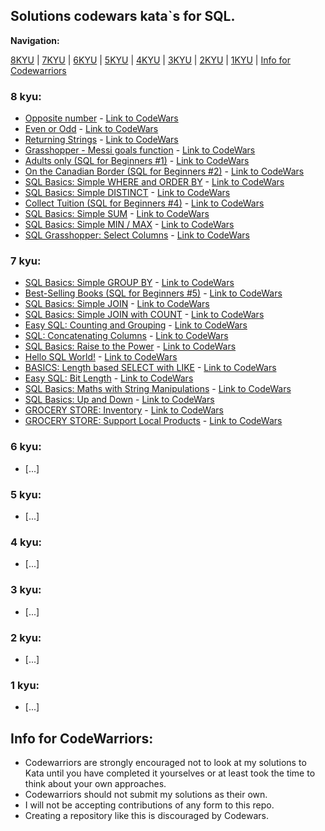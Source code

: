 ## Solutions codewars kata\`s for SQL.


**Navigation:**

[8KYU](https://github.com/ZaytsevNS/python_codewars/tree/main/SQL#8-kyu) | [7KYU](https://github.com/ZaytsevNS/python_codewars/tree/main/SQL#7-kyu) | [6KYU](https://github.com/ZaytsevNS/python_codewars/tree/main/SQL#6-kyu) | [5KYU](https://github.com/ZaytsevNS/python_codewars/tree/main/SQL#5-kyu) | [4KYU](https://github.com/ZaytsevNS/python_codewars/tree/main/SQL#4-kyu) | [3KYU](https://github.com/ZaytsevNS/python_codewars/tree/main/SQL#3-kyu) | [2KYU](https://github.com/ZaytsevNS/python_codewars/tree/main/SQL#2-kyu) | [1KYU](https://github.com/ZaytsevNS/python_codewars/tree/main/SQL#1-kyu) | [Info for Codewarriors](https://github.com/ZaytsevNS/python_codewars/tree/main/SQL#info-for-codewarriors)

### 8 kyu:
- [Opposite number](https://github.com/ZaytsevNS/python_codewars/blob/main/SQL/8KYU/opposite_number.sql) - [Link to CodeWars](https://www.codewars.com/kata/56dec885c54a926dcd001095)
- [Even or Odd](https://github.com/ZaytsevNS/python_codewars/blob/main/SQL/8KYU/even_or_odd.sql) - [Link to CodeWars](https://www.codewars.com/kata/53da3dbb4a5168369a0000fe)
- [Returning Strings](https://github.com/ZaytsevNS/python_codewars/blob/main/SQL/8KYU/returning_strings.sql) - [Link to CodeWars](https://www.codewars.com/kata/55a70521798b14d4750000a4)
- [Grasshopper - Messi goals function](https://github.com/ZaytsevNS/python_codewars/blob/main/SQL/8KYU/grasshopper_messi_goals_function.sql) - [Link to CodeWars](https://www.codewars.com/kata/55f73be6e12baaa5900000d4)
- [Adults only (SQL for Beginners #1)](https://github.com/ZaytsevNS/python_codewars/blob/main/SQL/8KYU/adults_only.sql) - [Link to CodeWars](https://www.codewars.com/kata/590a95eede09f87472000213)
- [On the Canadian Border (SQL for Beginners #2)](https://github.com/ZaytsevNS/python_codewars/blob/main/SQL/8KYU/on_the_canadian_border.sql) - [Link to CodeWars](https://www.codewars.com/kata/590ba881fe13cfdcc20001b4)
- [SQL Basics: Simple WHERE and ORDER BY](https://github.com/ZaytsevNS/python_codewars/blob/main/SQL/8KYU/simple_where_and_order_by.sql) - [Link to CodeWars](https://www.codewars.com/kata/5809508cc47d327c12000084)
- [SQL Basics: Simple DISTINCT](https://github.com/ZaytsevNS/python_codewars/blob/main/SQL/8KYU/simple_distinct.sql) - [Link to CodeWars](https://www.codewars.com/kata/58111670e10b53be31000108)
- [Collect Tuition (SQL for Beginners #4)](https://github.com/ZaytsevNS/python_codewars/blob/main/SQL/8KYU/collect_tuition.sql) - [Link to CodeWars](https://www.codewars.com/kata/5910b0d378cc2ba91400000b)
- [SQL Basics: Simple SUM](https://github.com/ZaytsevNS/python_codewars/blob/main/SQL/8KYU/simple_sum.sql) - [Link to CodeWars](https://www.codewars.com/kata/58110da0009b4f7ef80000ad)
- [SQL Basics: Simple MIN / MAX](https://github.com/ZaytsevNS/python_codewars/blob/main/SQL/8KYU/simple_min_max.sql) - [Link to CodeWars](https://www.codewars.com/kata/581113dce10b531b1d0000bd)
- [SQL Grasshopper: Select Columns](https://github.com/ZaytsevNS/python_codewars/blob/main/SQL/8KYU/select_columns.sql) - [Link to CodeWars](https://www.codewars.com/kata/582365c18917435ab3000020)

### 7 kyu:
- [SQL Basics: Simple GROUP BY](https://github.com/ZaytsevNS/python_codewars/blob/main/SQL/7KYU/simple_group_by.sql) - [Link to CodeWars](https://www.codewars.com/kata/58111f4ee10b5301a7000175)
- [Best-Selling Books (SQL for Beginners #5)](https://github.com/ZaytsevNS/python_codewars/blob/main/SQL/7KYU/best_selling_books.sql) - [Link to CodeWars](https://www.codewars.com/kata/591127cbe8b9fb05bd00004b)
- [SQL Basics: Simple JOIN](https://github.com/ZaytsevNS/python_codewars/blob/main/SQL/7KYU/simple_join.sql) - [Link to CodeWars](https://www.codewars.com/kata/5802e32dd8c944e562000020)
- [SQL Basics: Simple JOIN with COUNT](https://github.com/ZaytsevNS/python_codewars/blob/main/SQL/7KYU/simple_join_with_count.sql) - [Link to CodeWars](https://www.codewars.com/kata/580918e24a85b05ad000010c)
- [Easy SQL: Counting and Grouping](https://github.com/ZaytsevNS/python_codewars/blob/main/SQL/7KYU/counting_and_grouping.sql) - [Link to CodeWars](https://www.codewars.com/kata/594633020a561e329a0000a2)
- [SQL: Concatenating Columns](https://github.com/ZaytsevNS/python_codewars/blob/main/SQL/7KYU/concatenating_columns.sql) - [Link to CodeWars](https://www.codewars.com/kata/59440034e94fae05b2000073)
- [SQL Basics: Raise to the Power](https://github.com/ZaytsevNS/python_codewars/blob/main/SQL/7KYU/raise_to_the_power.sql) - [Link to CodeWars](https://www.codewars.com/kata/594a8f653b5b4e8f3d000035)
- [Hello SQL World!](https://github.com/ZaytsevNS/python_codewars/blob/main/SQL/7KYU/hello_sql_world.sql) - [Link to CodeWars](https://www.codewars.com/kata/581283eb0a5fb13e06000020)
- [BASICS: Length based SELECT with LIKE](https://github.com/ZaytsevNS/python_codewars/blob/main/SQL/7KYU/length_based_select_with_like.sql) - [Link to CodeWars](https://www.codewars.com/kata/5a8d94d3ba1bb569e5000198)
- [Easy SQL: Bit Length](https://github.com/ZaytsevNS/python_codewars/blob/main/SQL/7KYU/bit_length.sql) - [Link to CodeWars](https://www.codewars.com/kata/594900e16fd782a607000059)
- [SQL Basics: Maths with String Manipulations](https://github.com/ZaytsevNS/python_codewars/blob/main/SQL/7KYU/maths_with_string_manipulations.sql) - [Link to CodeWars](https://www.codewars.com/kata/594901ba44645fd7bd00005f)
- [SQL Basics: Up and Down](https://github.com/ZaytsevNS/python_codewars/blob/main/SQL/7KYU/up_and_down.sql) - [Link to CodeWars](https://www.codewars.com/kata/595a3ba3843b0cbf8e000004)
- [GROCERY STORE: Inventory](https://github.com/ZaytsevNS/python_codewars/blob/main/SQL/7KYU/inventory.sql) - [Link to CodeWars](https://www.codewars.com/kata/5a8eb3fb57c562110f0000a1)
- [GROCERY STORE: Support Local Products](https://github.com/ZaytsevNS/python_codewars/blob/main/SQL/7KYU/support_local_products.sql) - [Link to CodeWars](https://www.codewars.com/kata/5a8ed96bfd8c066e7f00011a)

### 6 kyu:
- [...]

### 5 kyu:
- [...]

### 4 kyu:
- [...]

### 3 kyu:
- [...]

### 2 kyu:
- [...]

### 1 kyu:
- [...]

## Info for CodeWarriors:
- Codewarriors are strongly encouraged not to look at my solutions to Kata until you have completed it yourselves or at least took the time to think about your own approaches.
- Codewarriors should not submit my solutions as their own.
- I will not be accepting contributions of any form to this repo.
- Creating a repository like this is discouraged by Codewars.
